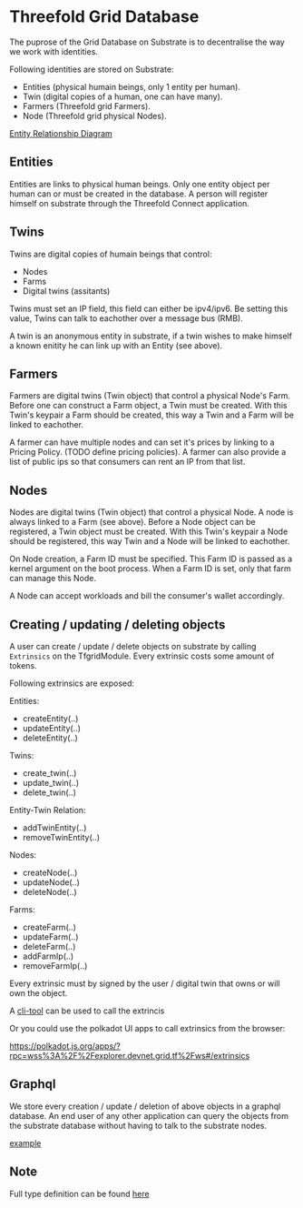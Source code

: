 # Threefold Grid Database

The puprose of the Grid Database on Substrate is to decentralise the way we work with identities.

Following identities are stored on Substrate:

- Entities (physical humain beings, only 1 entity per human).
- Twin (digital copies of a human, one can have many).
- Farmers (Threefold grid Farmers).
- Node (Threefold grid physical Nodes).

[Entity Relationship Diagram](./er_diagram.md)

## Entities

Entities are links to physical human beings. Only one entity object per human can or must be created in the database. A person will register himself on substrate through the Threefold Connect application.

## Twins

Twins are digital copies of humain beings that control:

- Nodes
- Farms
- Digital twins (assitants)

Twins must set an IP field, this field can either be ipv4/ipv6. Be setting this value, Twins can talk to eachother over a message bus (RMB).

A twin is an anonymous entity in substrate, if a twin wishes to make himself a known enitity he can link up with an Entity (see above).

## Farmers

Farmers are digital twins (Twin object) that control a physical Node's Farm. Before one can construct a Farm object, a Twin must be created. With this Twin's keypair a Farm should be created, this way a Twin and a Farm will be linked to eachother.

A farmer can have multiple nodes and can set it's prices by linking to a Pricing Policy. (TODO define pricing policies). A farmer can also provide a list of public ips so that consumers can rent an IP from that list.

## Nodes

Nodes are digital twins (Twin object) that control a physical Node. A node is always linked to a Farm (see above). Before a Node object can be registered, a Twin object must be created. With this Twin's keypair a Node should be registered, this way Twin and a Node will be linked to eachother.

On Node creation, a Farm ID must be specified. This Farm ID is passed as a kernel argument on the boot process. When a Farm ID is set, only that farm can manage this Node.

A Node can accept workloads and bill the consumer's wallet accordingly.

## Creating / updating / deleting objects

A user can create / update / delete objects on substrate by calling `Extrinsics` on the TfgridModule. Every extrinsic costs some amount of tokens.

Following extrinsics are exposed:

Entities:

- createEntity(..)
- updateEntity(..)
- deleteEntity(..)

Twins:

- create_twin(..)
- update_twin(..)
- delete_twin(..)

Entity-Twin Relation:

- addTwinEntity(..)
- removeTwinEntity(..)

Nodes:

- createNode(..)
- updateNode(..)
- deleteNode(..)

Farms:

- createFarm(..)
- updateFarm(..)
- deleteFarm(..)
- addFarmIp(..)
- removeFarmIp(..)

Every extrinsic must by signed by the user / digital twin that owns or will own the object.

A [cli-tool](https://github.com/threefoldtech/tfgrid-substrate/blob/master/cli-tool/readme.md) can be used to call the extrincis

Or you could use the polkadot UI apps to call extrinsics from the browser:

https://polkadot.js.org/apps/?rpc=wss%3A%2F%2Fexplorer.devnet.grid.tf%2Fws#/extrinsics

## Graphql

We store every creation / update / deletion of above objects in a graphql database. An end user of any other application can query the objects from the substrate database without having to talk to the substrate nodes. 

[example](graphql)

## Note

Full type definition can be found [here](https://github.com/threefoldtech/vgrid/blob/main/tfgriddb/tfgriddb_model.v)